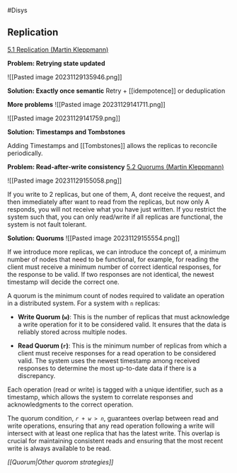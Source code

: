 #Disys

## Replication
[5.1 Replication (Martin Kleppmann)](https://www.youtube.com/watch?v=mBUCF1WGI_I&list=PLeKd45zvjcDFUEv_ohr_HdUFe97RItdiB&index=14)

**Problem: Retrying state updated**

![[Pasted image 20231129135946.png]]


**Solution: Exactly once semantic**
Retry + [[idempotence]] or deduplication

**More problems**
![[Pasted image 20231129141711.png]]

![[Pasted image 20231129141759.png]]

**Solution: Timestamps and Tombstones**

Adding Timestamps and [[Tombstones]] allows the replicas to reconcile periodically.

**Problem: Read-after-write consistency**
[5.2 Quorums (Martin Kleppmann)](https://www.youtube.com/watch?v=uNxl3BFcKSA&list=PLeKd45zvjcDFUEv_ohr_HdUFe97RItdiB&index=15) 

![[Pasted image 20231129155058.png]]

If you write to 2 replicas, but one of them, A, dont receive the request, and then immediately after want to read from the replicas, but now only A responds, you will not receive what you have just written. 
If you restrict the system such that, you can only read/write if all replicas are functional, the system is not fault tolerant. 

**Solution: Quorums**
![[Pasted image 20231129155554.png]]

If we introduce more replicas, we can introduce the concept of, a minimum number of nodes that need to be functional, for example, for reading the client must receive a minimum number of correct identical responses, for the response to be valid. If two responses are not identical, the newest timestamp will decide the correct one.

A quorum is the minimum count of nodes required to validate an operation in a distributed system. For a system with `n` replicas:

- **Write Quorum (`w`)**: This is the number of replicas that must acknowledge a write operation for it to be considered valid. It ensures that the data is reliably stored across multiple nodes.
    
- **Read Quorum (`r`)**: This is the minimum number of replicas from which a client must receive responses for a read operation to be considered valid. The system uses the newest timestamp among received responses to determine the most up-to-date data if there is a discrepancy.
    

Each operation (read or write) is tagged with a unique identifier, such as a timestamp, which allows the system to correlate responses and acknowledgments to the correct operation.

The quorum condition, *`r + w > n`*, guarantees overlap between read and write operations, ensuring that any read operation following a write will intersect with at least one replica that has the latest write. This overlap is crucial for maintaining consistent reads and ensuring that the most recent write is always available to be read.

*[[Quorum|Other quorom strategies]]*

